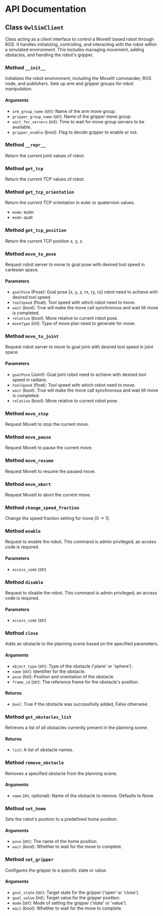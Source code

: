 # API Documentation

## Class `OwlSimClient`

Class acting as a client interface to control a MoveIt! based robot through ROS. It handles initializing, controlling, and interacting with the robot within a simulated environment. This includes managing movement, adding obstacles, and handling the robot's gripper.

### Method `__init__`

Initializes the robot environment, including the MoveIt! commander, ROS node, and publishers. Sets up arm and gripper groups for robot manipulation.

#### Arguments
- `arm_group_name` (str): Name of the arm move group.
- `gripper_group_name` (str): Name of the gripper move group.
- `wait_for_servers` (int): Time to wait for move group servers to be available.
- `gripper_enable` (bool): Flag to decide gripper to enable or not.

### Method `__repr__`

Return the current joint values of robot.

### Method `get_tcp`

Return the current TCP values of robot.

### Method `get_tcp_orientation`

Return the current TCP orientation in euler or quaternion values.

- `mode`: euler
- `mode`: quat

### Method `get_tcp_position`

Return the current TCP position x, y, z.

### Method `move_to_pose`

Request robot server to move to goal pose with desired tool speed in cartesian space.

#### Parameters
- `goalPose` (Pose): Goal pose [x, y, z, rx, ry, rz] robot need to achieve with desired tool speed.
- `toolSpeed` (float): Tool speed with which robot need to move.
- `wait` (bool): True will make the move call synchronous and wait till move is completed.
- `relative` (bool): Move relative to current robot pose.
- `moveType` (int): Type of move plan need to generate for move.

### Method `move_to_joint`

Request robot server to move to goal joint with desired tool speed in joint space.

#### Parameters
- `goalPose` (Joint): Goal joint robot need to achieve with desired tool speed in radians.
- `toolSpeed` (float): Tool speed with which robot need to move.
- `wait` (bool): True will make the move call synchronous and wait till move is completed.
- `relative` (bool): Move relative to current robot pose.

### Method `move_stop`

Request MoveIt to stop the current move.

### Method `move_pause`

Request MoveIt to pause the current move.

### Method `move_resume`

Request MoveIt to resume the paused move.

### Method `move_abort`

Request MoveIt to abort the current move.

### Method `change_speed_fraction`

Change the speed fraction setting for move [0 -> 1].

### Method `enable`

Request to enable the robot. This command is admin privileged, an access code is required.

#### Parameters
- `access_code` (str)

### Method `disable`

Request to disable the robot. This command is admin privileged, an access code is required.

#### Parameters
- `access_code` (str)

### Method `close`

Adds an obstacle to the planning scene based on the specified parameters.

#### Arguments
- `object_type` (str): Type of the obstacle ('plane' or 'sphere').
- `name` (str): Identifier for the obstacle.
- `pose` (list): Position and orientation of the obstacle.
- `frame_id` (str): The reference frame for the obstacle's position.

#### Returns
- `bool`: True if the obstacle was successfully added, False otherwise.

### Method `get_obstacles_list`

Retrieves a list of all obstacles currently present in the planning scene.

#### Returns
- `list`: A list of obstacle names.

### Method `remove_obstacle`

Removes a specified obstacle from the planning scene.

#### Arguments
- `name` (str, optional): Name of the obstacle to remove. Defaults to None.

### Method `set_home`

Sets the robot's position to a predefined home position.

#### Arguments
- `pose` (str): The name of the home position.
- `wait` (bool): Whether to wait for the move to complete.

### Method `set_gripper`

Configures the gripper to a specific state or value.

#### Arguments
- `goal_state` (str): Target state for the gripper ('open' or 'close').
- `goal_value` (int): Target value for the gripper position.
- `mode` (str): Mode of setting the gripper ('state' or 'value').
- `wait` (bool): Whether to wait for the move to complete.
